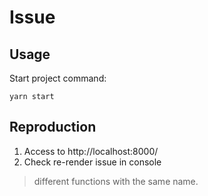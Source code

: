 # Issue

## Usage

Start project command:

```console
yarn start
```

## Reproduction

1. Access to http://localhost:8000/
2. Check re-render issue in console

> different functions with the same name.
